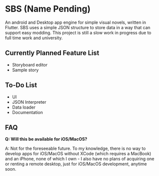 # SBS (Name Pending)

An android and Desktop app engine for simple visual novels, written in Flutter. SBS uses a simple JSON structure to store data in a way that can support easy modding. This project is still a slow work in progress due to full time work and university.

## Currently Planned Feature List

- Storyboard editor
- Sample story

## To-Do List

- UI
- JSON Interpreter
- Data loader
- Documentation

## FAQ

**Q: Will this be available for iOS/MacOS?**

A: Not for the foreseeable future. To my knowledge, there is no way to develop apps for iOS/MacOS without XCode (which requires a MacBook) and an iPhone, none of which I own - I also have no plans of acquiring one or renting a remote desktop, just for iOS/MacOS development, anytime soon.
